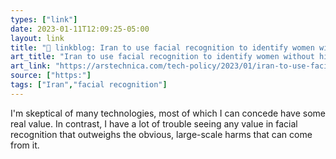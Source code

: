 ```yaml
---
types: ["link"]
date: 2023-01-11T12:09:25-05:00
layout: link
title: "🔗 linkblog: Iran to use facial recognition to identify women without hijabs | Ars Technica'"
art_title: "Iran to use facial recognition to identify women without hijabs | Ars Technica"
art_link: "https://arstechnica.com/tech-policy/2023/01/iran-to-use-facial-recognition-to-identify-women-without-hijabs/"
source: ["https:"]
tags: ["Iran","facial recognition"]
---
```

I'm skeptical of many technologies, most of which I can concede have some real value. In contrast, I have a lot of trouble seeing any value in facial recognition that outweighs the obvious, large-scale harms that can come from it.
 
